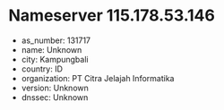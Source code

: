# Nameserver 115.178.53.146

* as_number: 131717
* name: Unknown
* city: Kampungbali
* country: ID
* organization: PT Citra Jelajah Informatika
* version: Unknown
* dnssec: Unknown
